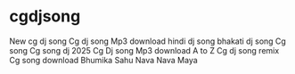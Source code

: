 # cgdjsong
New cg dj song Cg dj song Mp3 download hindi dj song bhakati dj song Cg song Cg song dj 2025 Cg Dj song Mp3 download A to Z Cg dj song remix Cg song download Bhumika Sahu Nava Nava Maya

